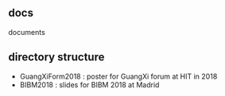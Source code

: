 ## docs
documents

## directory structure
- GuangXiForm2018 : poster for GuangXi forum at HIT in 2018
- BIBM2018        : slides for BIBM 2018 at Madrid

